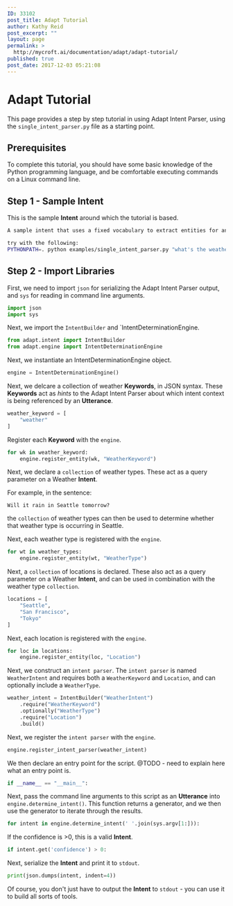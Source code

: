 ```yaml
---
ID: 33102
post_title: Adapt Tutorial
author: Kathy Reid
post_excerpt: ""
layout: page
permalink: >
  http://mycroft.ai/documentation/adapt/adapt-tutorial/
published: true
post_date: 2017-12-03 05:21:08
---
```

# Adapt Tutorial

This page provides a step by step tutorial in using Adapt Intent Parser, using the `single_intent_parser.py` file as a starting point.

## Prerequisites

To complete this tutorial, you should have some basic knowledge of the Python programming language, and be comfortable executing commands on a Linux command line.

## Step 1 - Sample Intent

This is the sample **Intent** around which the tutorial is based.

```bash
A sample intent that uses a fixed vocabulary to extract entities for an intent

try with the following:
PYTHONPATH=. python examples/single_intent_parser.py "what's the weather like in tokyo"
```

## Step 2 - Import Libraries

First, we need to import `json` for serializing the Adapt Intent Parser output, and `sys` for reading in command line arguments.

```python
import json
import sys
```

Next, we import the `IntentBuilder` and `IntentDeterminationEngine.

```python
from adapt.intent import IntentBuilder
from adapt.engine import IntentDeterminationEngine
```

Next, we instantiate an IntentDeterminationEngine object.

```python
engine = IntentDeterminationEngine()
```

Next, we delcare a collection of weather **Keywords**, in JSON syntax. These **Keywords** act as _hints_ to the Adapt Intent Parser about which intent context is being referenced by an **Utterance**.

```python
weather_keyword = [
    "weather"
]
```

Register each **Keyword** with the `engine`.

```python
for wk in weather_keyword:
    engine.register_entity(wk, "WeatherKeyword")
```

Next, we declare a `collection` of weather types. These act as a query parameter on a Weather **Intent**.

For example, in the sentence:

`Will it rain in Seattle tomorrow?`

the `collection` of weather types can then be used to determine whether that weather type is occurring in Seattle.

Next, each weather type is registered with the `engine`.

```python
for wt in weather_types:
    engine.register_entity(wt, "WeatherType")
```

Next, a `collection` of locations is declared. These also act as a query parameter on a Weather **Intent**, and can be used in combination with the weather type `collection`.

```python
locations = [
    "Seattle",
    "San Francisco",
    "Tokyo"
]
```

Next, each location is registered with the `engine`.

```python
for loc in locations:
    engine.register_entity(loc, "Location")
```

Next, we construct an `intent parser`. The `intent parser` is named `WeatherIntent` and requires both a `WeatherKeyword` and `Location`, and can optionally include a `WeatherType`.

```python
weather_intent = IntentBuilder("WeatherIntent")
    .require("WeatherKeyword")
    .optionally("WeatherType")
    .require("Location")
    .build()
```
Next, we register the `intent parser` with the `engine`.

```python
engine.register_intent_parser(weather_intent)
```

We then declare an entry point for the script.
@TODO - need to explain here what an entry point is.

```python
if __name__ == "__main__":
```

Next, pass the command line arguments to this script as an **Utterance** into `engine.determine_intent()`. This function returns a generator, and we then use the generator to iterate through the results.

```python
for intent in engine.determine_intent(' '.join(sys.argv[1:])):
```

If the confidence is >0, this is a valid **Intent**.

```python
if intent.get('confidence') > 0:
```

Next, serialize the **Intent** and print it to `stdout`.

```python
print(json.dumps(intent, indent=4))
```

Of course, you don't just have to output the **Intent** to `stdout` - you can use it to build all sorts of tools.